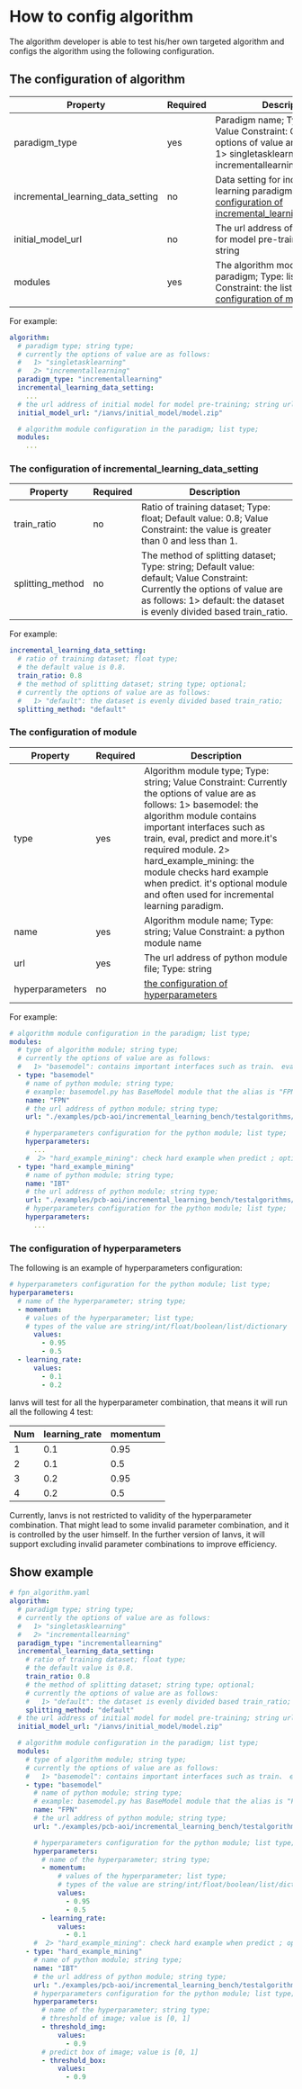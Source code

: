 # How to config algorithm

The algorithm developer is able to test his/her own targeted algorithm and configs the algorithm using the following
configuration.

## The configuration of algorithm

| Property | Required | Description |
|----------|----------|-------------|
|paradigm_type|yes|Paradigm name; Type: string; Value Constraint: Currently the options of value are as follows: 1> singletasklearning 2> incrementallearning|
|incremental_learning_data_setting|no|Data setting for incremental learning paradigm.[the configuration of incremental_learning_data_setting](https://github.com/kubeedge/ianvs/blob/main/docs/user_interface/how-to-config-algorithm.md#the-configuration-of-incremental_learning_data_setting)|
|initial_model_url|no|The url address of initial model for model pre-training; Type: string|
|modules|yes|The algorithm modules for paradigm; Type: list; Value Constraint: the list of [the configuration of module](https://github.com/kubeedge/ianvs/blob/main/docs/user_interface/how-to-config-algorithm.md#the-configuration-of-module)|

For example:

```yaml
algorithm:
  # paradigm type; string type;
  # currently the options of value are as follows:
  #   1> "singletasklearning"
  #   2> "incrementallearning"
  paradigm_type: "incrementallearning"
  incremental_learning_data_setting:
    ...
  # the url address of initial model for model pre-training; string url;
  initial_model_url: "/ianvs/initial_model/model.zip"

  # algorithm module configuration in the paradigm; list type;
  modules:
    ...
```

### The configuration of incremental_learning_data_setting

| Property | Required | Description |
|----------|----------|-------------|
|train_ratio|no|Ratio of training dataset; Type: float; Default value: 0.8; Value Constraint: the value is greater than 0 and less than 1.|
|splitting_method|no|The method of splitting dataset; Type: string; Default value: default; Value Constraint: Currently the options of value are as follows: 1> default: the dataset is evenly divided based train_ratio.

For example:

```yaml
incremental_learning_data_setting:
  # ratio of training dataset; float type;
  # the default value is 0.8.
  train_ratio: 0.8
  # the method of splitting dataset; string type; optional;
  # currently the options of value are as follows:
  #   1> "default": the dataset is evenly divided based train_ratio;
  splitting_method: "default"
```

### The configuration of module

| Property | Required | Description |
|----------|----------|-------------|
|type|yes|Algorithm module type; Type: string; Value Constraint: Currently the options of value are as follows: 1> basemodel: the algorithm module contains important interfaces such as train, eval, predict and more.it's required module. 2> hard_example_mining: the module checks hard example when predict. it's optional module and often used for incremental learning paradigm. |
|name|yes|Algorithm module name; Type: string; Value Constraint: a python module name|
|url|yes|The url address of python module file; Type: string |
|hyperparameters|no|[the configuration of hyperparameters](https://github.com/kubeedge/ianvs/blob/main/docs/user_interface/how-to-config-algorithm.md#the-configuration-of-hyperparameters)|

For example:

```yaml
# algorithm module configuration in the paradigm; list type;
modules:
  # type of algorithm module; string type;
  # currently the options of value are as follows:
  #   1> "basemodel": contains important interfaces such as train、 eval、 predict and more; required module;
  - type: "basemodel"
    # name of python module; string type;
    # example: basemodel.py has BaseModel module that the alias is "FPN" for this benchmarking;
    name: "FPN"
    # the url address of python module; string type;
    url: "./examples/pcb-aoi/incremental_learning_bench/testalgorithms/fpn/basemodel.py"

    # hyperparameters configuration for the python module; list type;
    hyperparameters:
      ...
    #  2> "hard_example_mining": check hard example when predict ; optional module;
  - type: "hard_example_mining"
    # name of python module; string type;
    name: "IBT"
    # the url address of python module; string type;
    url: "./examples/pcb-aoi/incremental_learning_bench/testalgorithms/fpn/hard_example_mining.py"
    # hyperparameters configuration for the python module; list type;
    hyperparameters:
      ...
```

### The configuration of hyperparameters

The following is an example of hyperparameters configuration:

```yaml
# hyperparameters configuration for the python module; list type;
hyperparameters:
  # name of the hyperparameter; string type;
  - momentum:
    # values of the hyperparameter; list type;
    # types of the value are string/int/float/boolean/list/dictionary
      values:
        - 0.95
        - 0.5
  - learning_rate:
      values:
        - 0.1
        - 0.2
```

Ianvs will test for all the hyperparameter combination, that means it will run all the following 4 test:

| Num  | learning_rate | momentum |
|------|---------------|----------|
| 1    | 0.1           | 0.95     |
| 2    | 0.1           | 0.5      |
| 3    | 0.2           | 0.95     |
| 4    | 0.2           | 0.5      |

Currently, Ianvs is not restricted to validity of the hyperparameter combination. That might lead to some invalid
parameter combination, and it is controlled by the user himself. In the further version of Ianvs, it will support
excluding invalid parameter combinations to improve efficiency.

## Show example

```yaml
# fpn_algorithm.yaml
algorithm:
  # paradigm type; string type;
  # currently the options of value are as follows:
  #   1> "singletasklearning"
  #   2> "incrementallearning"
  paradigm_type: "incrementallearning"
  incremental_learning_data_setting:
    # ratio of training dataset; float type;
    # the default value is 0.8.
    train_ratio: 0.8
    # the method of splitting dataset; string type; optional;
    # currently the options of value are as follows:
    #   1> "default": the dataset is evenly divided based train_ratio;
    splitting_method: "default"
  # the url address of initial model for model pre-training; string url;
  initial_model_url: "/ianvs/initial_model/model.zip"

  # algorithm module configuration in the paradigm; list type;
  modules:
    # type of algorithm module; string type;
    # currently the options of value are as follows:
    #   1> "basemodel": contains important interfaces such as train、 eval、 predict and more; required module;
    - type: "basemodel"
      # name of python module; string type;
      # example: basemodel.py has BaseModel module that the alias is "FPN" for this benchmarking;
      name: "FPN"
      # the url address of python module; string type;
      url: "./examples/pcb-aoi/incremental_learning_bench/testalgorithms/fpn/basemodel.py"

      # hyperparameters configuration for the python module; list type;
      hyperparameters:
        # name of the hyperparameter; string type;
        - momentum:
            # values of the hyperparameter; list type;
            # types of the value are string/int/float/boolean/list/dictionary
            values:
              - 0.95
              - 0.5
        - learning_rate:
            values:
              - 0.1
      #  2> "hard_example_mining": check hard example when predict ; optional module;
    - type: "hard_example_mining"
      # name of python module; string type;
      name: "IBT"
      # the url address of python module; string type;
      url: "./examples/pcb-aoi/incremental_learning_bench/testalgorithms/fpn/hard_example_mining.py"
      # hyperparameters configuration for the python module; list type;
      hyperparameters:
        # name of the hyperparameter; string type;
        # threshold of image; value is [0, 1]
        - threshold_img:
            values:
              - 0.9
        # predict box of image; value is [0, 1]
        - threshold_box:
            values:
              - 0.9
```